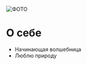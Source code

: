 ![ФОТО](https://drive.google.com/file/d/1y7KETwRAD1vDQOMIHJrv4dPWxnY1pxZ1/view?usp=drive_link)

# О себе
- Начинающая волшебница
- Люблю природу
  
